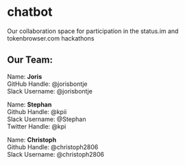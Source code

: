 # chatbot
Our collaboration space for participation in the status.im and tokenbrowser.com hackathons

## Our Team:

Name: **Joris**  
GitHub Handle: @jorisbontje  
Slack Username: @jorisbontje

Name: **Stephan**  
Github Handle: @kpii  
Slack Username: @Stephan  
Twitter Handle: @kpi

Name: **Christoph**  
Github Handle: @christoph2806  
Slack Username: @christoph2806
